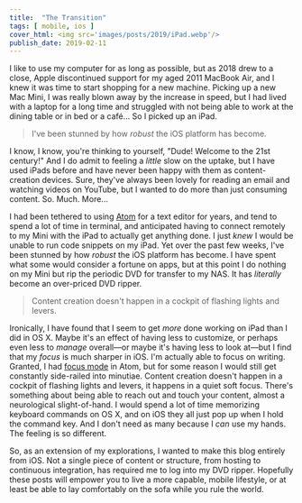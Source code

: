 ```yaml
---
title:  "The Transition"
tags: [ mobile, ios ]
cover_html: <img src='images/posts/2019/iPad.webp'/>
publish_date: 2019-02-11
---
```


I like to use my computer for as long as possible, but as 2018 drew to a close,
Apple discontinued support for my aged 2011 MacBook Air, and I knew it was time
to start shopping for a new machine. Picking up a new Mac Mini, I was really
blown away by the increase in speed, but I had lived with a laptop for a long
time and struggled with not being able to work at the dining table or in bed or
a café... So I picked up an iPad.

> I've been stunned by how _robust_ the iOS platform has become.

I know, I know, you're thinking to yourself, "Dude! Welcome to the 21st
century!" And I do admit to feeling a _little_ slow on the uptake, but I have
used iPads before and have never been happy with them as content-creation
devices. Sure, they've always been lovely for reading an email and watching
videos on YouTube, but I wanted to do more than just consuming content. So.
Much. More...

I had been tethered to using [Atom](https://atom.io) for a text editor for
years, and tend to spend a lot of time in terminal, and anticipated having to
connect remotely to my Mini with the iPad to actually get anything done. I just
_knew_ I would be unable to run code snippets on my iPad. Yet over the past few
weeks, I've been stunned by how _robust_ the iOS platform has become. I have
spent what some would consider a fortune on apps, but at this point I do nothing
on my Mini but rip the periodic DVD for transfer to my NAS. It has _literally_
become an over-priced DVD ripper.

> Content creation doesn't happen in a cockpit of flashing lights and levers.

Ironically, I have found that I seem to get _more_ done working on iPad than I
did in OS X. Maybe it's an effect of having less to customize, or perhaps even
less to _manage_ overall—or maybe it's having less to look at—but I find that my
_focus_ is much sharper in iOS. I'm actually able to focus on writing. Granted,
I had [focus mode](https://atom.io/packages/atom-focus-mode) in Atom, but for
some reason I would still get constantly side-railed into minutiae. Content
creation doesn't happen in a cockpit of flashing lights and levers, it happens
in a quiet soft focus. There's something about being able to reach out and touch
your content, almost a neurological slight-of-hand. I would spend a lot of time
memorizing keyboard commands on OS X, and on iOS they all just pop up when I
hold the command key. And I don't need as many because I _can_ use my hands. The
feeling is so different.

So, as an extension of my explorations, I wanted to make this blog entirely from
iOS. Not a single piece of content or structure, from hosting to continuous
integration, has required me to log into my DVD ripper. Hopefully these posts
will empower you to live a more capable, mobile lifestyle, or at least be able
to lay comfortably on the sofa while you rule the world.
